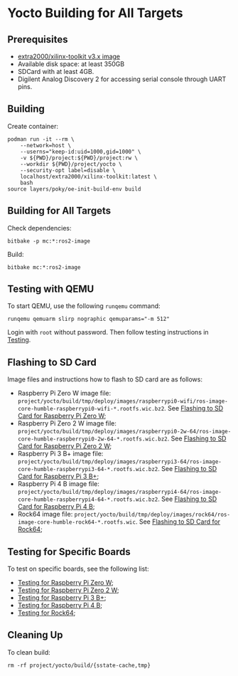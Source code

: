 # Yocto Building for All Targets


## Prerequisites

* [extra2000/xilinx-toolkit v3.x image](https://github.com/extra2000/xilinx-toolkit)
* Available disk space: at least 350GB
* SDCard with at least 4GB.
* Digilent Analog Discovery 2 for accessing serial console through UART pins.


## Building

Create container:
```
podman run -it --rm \
    --network=host \
    --userns="keep-id:uid=1000,gid=1000" \
    -v ${PWD}/project:${PWD}/project:rw \
    --workdir ${PWD}/project/yocto \
    --security-opt label=disable \
    localhost/extra2000/xilinx-toolkit:latest \
    bash
source layers/poky/oe-init-build-env build
```


## Building for All Targets

Check dependencies:
```
bitbake -p mc:*:ros2-image
```

Build:
```
bitbake mc:*:ros2-image
```


## Testing with QEMU

To start QEMU, use the following `runqemu` command:
```
runqemu qemuarm slirp nographic qemuparams="-m 512"
```

Login with `root` without password. Then follow testing instructions in [Testing](common/testing.md).


## Flashing to SD Card

Image files and instructions how to flash to SD card are as follows:
* Raspberry Pi Zero W image file: `project/yocto/build/tmp/deploy/images/raspberrypi0-wifi/ros-image-core-humble-raspberrypi0-wifi-*.rootfs.wic.bz2`. See [Flashing to SD Card for Raspberry Pi Zero W](specifics/rpizero-w.md#flashing-to-sd-card);
* Raspberry Pi Zero 2 W image file: `project/yocto/build/tmp/deploy/images/raspberrypi0-2w-64/ros-image-core-humble-raspberrypi0-2w-64-*.rootfs.wic.bz2`. See [Flashing to SD Card for Raspberry Pi Zero 2 W](specifics/rpizero2-w.md#flashing-to-sd-card);
* Raspberry Pi 3 B+ image file: `project/yocto/build/tmp/deploy/images/raspberrypi3-64/ros-image-core-humble-raspberrypi3-64-*.rootfs.wic.bz2`. See [Flashing to SD Card for Raspberry Pi 3 B+](specifics/rpi3bp.md#flashing-to-sd-card);
* Raspberry Pi 4 B image file: `project/yocto/build/tmp/deploy/images/raspberrypi4-64/ros-image-core-humble-raspberrypi4-64-*.rootfs.wic.bz2`. See [Flashing to SD Card for Raspberry Pi 4 B](specifics/rpi4b.md#flashing-to-sd-card);
* Rock64 image file: `project/yocto/build/tmp/deploy/images/rock64/ros-image-core-humble-rock64-*.rootfs.wic`. See [Flashing to SD Card for Rock64](specifics/rock64.md#flashing-to-sd-card);


## Testing for Specific Boards

To test on specific boards, see the following list:
* [Testing for Raspberry Pi Zero W](specifics/rpizero-w.md#testing);
* [Testing for Raspberry Pi Zero 2 W](specifics/rpizero2-w.md#testing);
* [Testing for Raspberry Pi 3 B+](specifics/rpi3bp.md#testing);
* [Testing for Raspberry Pi 4 B](specifics/rpi4b.md#testing);
* [Testing for Rock64](specifics/rock64.md#testing);


## Cleaning Up

To clean build:
```
rm -rf project/yocto/build/{sstate-cache,tmp}
```
